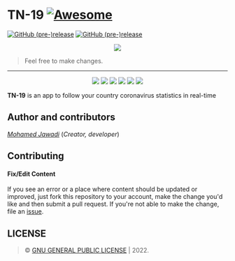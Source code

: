 # TN-19 [![Awesome](https://cdn.rawgit.com/sindresorhus/awesome/d7305f38d29fed78fa85652e3a63e154dd8e8829/media/badge.svg)](https://github.com/0xCTF/FindMyResults)
[![GitHub (pre-)release](https://img.shields.io/badge/version-v1.0.9-orange.svg)](https://github.com/0xCTF/FindMyResults/releases/tag/3.5) 
[![GitHub (pre-)release](https://img.shields.io/appveyor/ci/gruntjs/grunt.svg)]() 


<p align="center">
<img src="https://user-images.githubusercontent.com/42708935/152306023-f05eeb7e-ab40-42dc-a683-3a73870fc8f3.png">
</p>


> Feel free to make changes.


---

<p align="center">
  <img src="https://cdn6.aptoide.com/imgs/9/8/5/985c6c5a532775811752abd7cde7d3c2_screen.jpg?h=500">
    <img src="https://cdn6.aptoide.com/imgs/f/3/4/f347e5b922cc41fa890d77cbf04734a6_screen.jpg?h=500">
  <img  src="https://cdn6.aptoide.com/imgs/8/8/d/88df930fed2b7ecb7823de4b5a128992_screen.jpg?h=500">
  <img src="https://cdn6.aptoide.com/imgs/7/f/2/7f2aaaa5722cfb2c4b81991f81f6414c_screen.jpg?h=500">
  <img src="https://cdn6.aptoide.com/imgs/6/2/2/622c86f80be489c8afa6e16a30846ec2_screen.jpg?h=500">
    <img src="https://cdn6.aptoide.com/imgs/1/4/d/14ded1b1bbfab6f170e6739c7a392d22_screen.jpg?h=500">
</p>



**TN-19** is an app to follow your country coronavirus statistics in real-time


## Author and contributors
[*Mohamed Jawadi*](0xmohamed.tn) (*Creator, developer*)

## Contributing

#### Fix/Edit Content

If you see an error or a place where content should be updated or improved, just fork this repository to your account, make the change you'd like and then submit a pull request. If you're not able to make the change, file an [issue](https://github.com/0xCTF/TN-19/issues).


## LICENSE
> © [GNU GENERAL PUBLIC LICENSE](https://github.com/0xCTF/TN-19/blob/main/LICENSE) | 2022.


